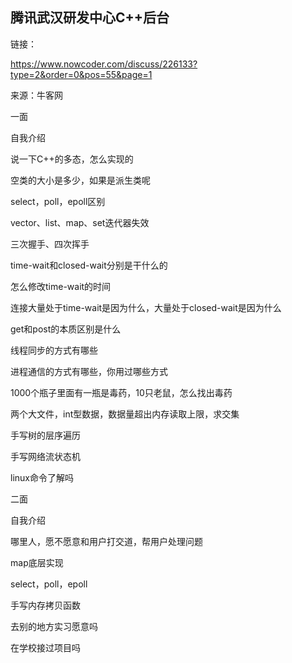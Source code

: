 ## 腾讯武汉研发中心C++后台

链接：

https://www.nowcoder.com/discuss/226133?type=2&order=0&pos=55&page=1

来源：牛客网

一面

 自我介绍

 说一下C++的多态，怎么实现的

 空类的大小是多少，如果是派生类呢

 select，poll，epoll区别

 vector、list、map、set迭代器失效

 三次握手、四次挥手

  time-wait和closed-wait分别是干什么的 

  怎么修改time-wait的时间 

  连接大量处于time-wait是因为什么，大量处于closed-wait是因为什么 

  get和post的本质区别是什么 

 线程同步的方式有哪些

 进程通信的方式有哪些，你用过哪些方式

 1000个瓶子里面有一瓶是毒药，10只老鼠，怎么找出毒药

 两个大文件，int型数据，数据量超出内存读取上限，求交集

 手写树的层序遍历

  手写网络流状态机 

  linux命令了解吗 

 二面

 自我介绍

 哪里人，愿不愿意和用户打交道，帮用户处理问题

 map底层实现

 select，poll，epoll

 手写内存拷贝函数

 去别的地方实习愿意吗

 在学校接过项目吗